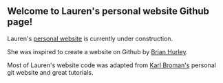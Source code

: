 ## Welcome to Lauren's personal website Github page! 

Lauren's [personal website](https://lkfink.github.io/) is currently under construction. 

She was inspired to create a website on Github by [Brian Hurley](https://github.com/bkhurley).

Most of Lauren's website code was adapted from [Karl Broman's](https://github.com/kbroman) personal git website and great tutorials.  
